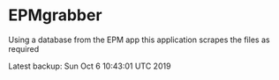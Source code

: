 # EPMgrabber
Using a database from the EPM app this application scrapes the files as required


Latest backup: Sun Oct 6 10:43:01 UTC 2019
